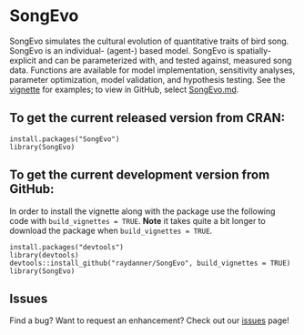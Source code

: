 # SongEvo

SongEvo simulates the cultural evolution of quantitative traits of bird song. SongEvo is an individual- (agent-) based model. SongEvo is spatially-explicit and can be parameterized with, and tested against, measured song data. Functions are available for model implementation, sensitivity analyses, parameter optimization, model validation, and hypothesis testing. See the [vignette](https://github.com/raydanner/SongEvo/tree/master/vignettes) for examples; to view in GitHub, select [SongEvo.md](https://github.com/raydanner/SongEvo/tree/master/vignettes/SongEvo.md). 

## To get the current released version from CRAN:
```{r eval = FALSE}
install.packages("SongEvo")
library(SongEvo)
```

## To get the current development version from GitHub:

In order to install the vignette along with the package use the following code with `build_vignettes = TRUE`. 
**Note** it takes quite a bit longer to download the package when `build_vignettes = TRUE`.

```{r eval = FALSE}
install.packages("devtools")
library(devtools)
devtools::install_github("raydanner/SongEvo", build_vignettes = TRUE)
library(SongEvo)
```

## Issues

Find a bug?  Want to request an enhancement? Check out our [issues](https://github.com/raydanner/SongEvo/issues) page!
